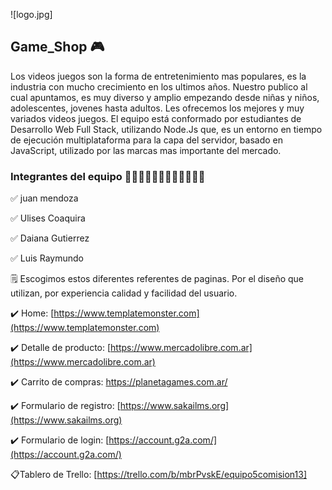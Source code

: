 
![logo.jpg]
## Game_Shop 🎮
Los videos juegos son la forma de entretenimiento mas populares, es la industria con mucho crecimiento en los ultimos años. Nuestro publico al cual apuntamos, es muy diverso y amplio empezando desde niñas y niños, adolescentes, jovenes hasta adultos. Les ofrecemos los mejores y muy variados videos juegos.
El equipo está conformado por estudiantes de Desarrollo Web Full Stack, utilizando Node.Js que, es un entorno en tiempo de ejecución multiplataforma para la capa del servidor, basado en JavaScript, utilizado por las marcas mas importante del mercado.

### Integrantes del equipo  👨🏽‍💻👨🏽‍💻🧑🏽‍💻👩🏽‍💻

✅ juan mendoza

✅ Ulises Coaquira

✅ Daiana Gutierrez

✅ Luis Raymundo

🗒️ Escogimos estos diferentes referentes de paginas. Por el diseño que utilizan, por experiencia calidad y facilidad del usuario.

✔️ Home: [https://www.templatemonster.com](https://www.templatemonster.com)

✔️ Detalle de producto: [https://www.mercadolibre.com.ar](https://www.mercadolibre.com.ar)

✔️ Carrito de compras:  https://planetagames.com.ar/

✔️ Formulario de registro: [https://www.sakailms.org](https://www.sakailms.org)

✔️ Formulario de login: [https://account.g2a.com/](https://account.g2a.com/)


 📋Tablero de Trello: [https://trello.com/b/mbrPvskE/equipo5comision13]

